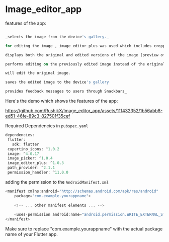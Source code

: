 # Image_editor_app

features of the app:
```dart

_selects the image from the device's gallery._

for editing the image , image_editor_plus was used which includes cropping, rotating, applying filters and more

displays both the original and edited versions of the image (preview of the image)

performs editing on the previously edited image instead of the original image; if there's no previously edited image, it 

will edit the original image.

saves the edited image to the device's gallery

provides feedback messages to users through Snackbars_


```




Here's the demo which shows the features of the app:




https://github.com/RushikX/Image_editor_app/assets/111432352/1b56abb8-ed51-46fe-89c3-827501f35cef







Required Dependencies in ```pubspec.yaml```
 ``` dart
dependencies:
  flutter:
    sdk: flutter
  cupertino_icons: ^1.0.2
  image: ^4.0.17
  image_picker: ^1.0.4
  image_editor_plus: ^1.0.3
  path_provider: ^2.1.1
  permission_handler: ^11.0.0
```

adding the permission to the ```AndroidManifest.xml ```
``` dart
<manifest xmlns:android="http://schemas.android.com/apk/res/android"
    package="com.example.yourappname">
    
    <!-- ... other manifest elements ... -->
    
    <uses-permission android:name="android.permission.WRITE_EXTERNAL_STORAGE"/>
</manifest>
```


Make sure to replace "com.example.yourappname" with the actual package name of your Flutter app.



